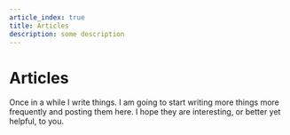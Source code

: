 ```yaml
---
article_index: true
title: Articles
description: some description
---
```


# Articles

Once in a while I write things. I am going
to start writing more things more frequently
and posting them here. I hope they are
interesting, or better yet helpful, to you.

<ArticleIndex />